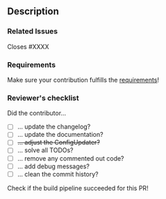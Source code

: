 ## Description
<!-- Please describe your changes here. -->

### Related Issues
<!-- Issue number if existing. -->
Closes #XXXX

### Requirements
Make sure your contribution fulfills the [requirements](https://docs.betonquest.org/2.0.0-DEV/Participate/Process/Code/Checking-Requirements/)!

### Reviewer's checklist
<!-- DON'T DO ANYTHING HERE -->
<!-- This is a checklist for the reviewers, and will be checked by them! -->
Did the contributor...
- [ ]  ... update the changelog?
- [ ]  ... update the documentation?
- [ ]  ~~... adjust the ConfigUpdater?~~
- [ ]  ... solve all TODOs?
- [ ]  ... remove any commented out code?
- [ ]  ... add debug messages?
- [ ]  ... clean the commit history?

Check if the build pipeline succeeded for this PR!
